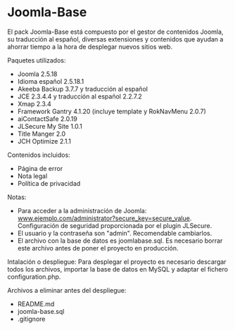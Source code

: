 Joomla-Base
===========

El pack Joomla-Base está compuesto por el gestor de contenidos Joomla, su traducción al español, diversas extensiones y contenidos que ayudan a ahorrar tiempo a la hora de desplegar nuevos sitios web.

Paquetes utilizados:
- Joomla 2.5.18
- Idioma español 2.5.18.1
- Akeeba Backup 3.7.7 y traducción al español
- JCE 2.3.4.4 y traducción al español 2.2.7.2
- Xmap 2.3.4
- Framework Gantry 4.1.20 (incluye template y RokNavMenu 2.0.7)
- aiContactSafe 2.0.19
- JLSecure My Site 1.0.1
- Title Manger 2.0
- JCH Optimize 2.1.1

Contenidos incluidos:
- Página de error
- Nota legal
- Política de privacidad

Notas:
- Para acceder a la administración de Joomla: www.ejemplo.com/administrator?secure_key=secure_value. Configuración de seguridad proporcionada por el plugin JLSecure.
- El usuario y la contraseña son "admin". Recomendable cambiarlos.
- El archivo con la base de datos es joomlabase.sql. Es necesario borrar este archivo antes de poner el proyecto en producción.

Intalación o despliegue:
Para desplegar el proyecto es necesario descargar todos los archivos, importar la base de datos en MySQL y adaptar el fichero configuration.php.

Archivos a eliminar antes del despliegue:
- README.md
- joomla-base.sql
- .gitignore
